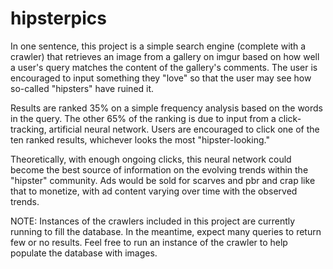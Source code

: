 hipsterpics
===========

In one sentence, this project is a simple search engine (complete with a crawler) that retrieves an image from a gallery
on imgur based on how well a user's query matches the content of the gallery's comments. The user is encouraged to 
input something they "love" so that the user may see how so-called "hipsters" have ruined it.

Results are ranked 35% on a simple frequency analysis based on the words in the query. The other 65%  of the ranking
is due to input from a click-tracking, artificial neural network. Users are encouraged to click one of the ten
ranked results, whichever looks the most "hipster-looking."

Theoretically, with enough ongoing clicks, this neural network could become the best source of information on the 
evolving trends within the "hipster" community. Ads would be sold for scarves and pbr and crap like that to monetize,
with ad content varying over time with the observed trends.

NOTE: Instances of the crawlers included in this project are currently running to fill the database. 
In the meantime, expect many queries to return few or no results. Feel free to run an instance of the crawler to help 
populate the database with images.
